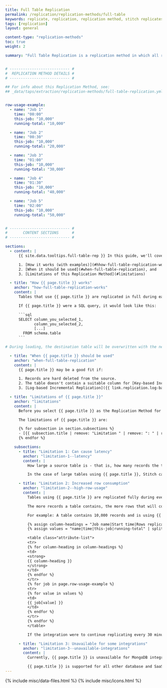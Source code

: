```yaml
---
title: Full Table Replication
permalink: /replication/replication-methods/full-table
keywords: replicate, replication, replication method, stitch replicates data
tags: [replication]
layout: general

content-type: "replication-methods"
toc: true
weight: 2

summary: "Full Table Replication is a replication method in which all rows in a table - including new, updated, and existing - are replicated during every replication job. his guide contains an overview of how Full Table Replication works, when it should be used, its limitations, and how to enable it for an integration."


# --------------------------- #
#  REPLICATION METHOD DETAILS #
# --------------------------- #

## For info about this Replication Method, see:
## _data/taps/extraction/replication-methods/full-table-replication.yml


row-usage-example:
  - name: "Job 1"
    time: "00:00"
    this-job: "10,000"
    running-total: "10,000"

  - name: "Job 2"
    time: "00:30"
    this-job: "10,000"
    running-total: "20,000"

  - name: "Job 3"
    time: "01:00"
    this-job: "10,000"
    running-total: "30,000"

  - name: "Job 4"
    time: "01:30"
    this-job: "10,000"
    running-total: "40,000"

  - name: "Job 5"
    time: "02:00"
    this-job: "10,000"
    running-total: "50,000"


# --------------------------- #
#       CONTENT SECTIONS      #
# --------------------------- #

sections:
  - content: |
      {{ site.data.tooltips.full-table-rep }} In this guide, we'll cover:

      1. [How it works (with examples)](#hhow-full-table-replication-works),
      2. [When it should be used](#when-full-table-replication), and
      3. [Limitations of this Replication Method](#limitations)

  - title: "How {{ page.title }} works"
    anchor: "how-full-table-replication-works"
    content: |
      Tables that use {{ page.title }} are replicated in full during each replication job. Regardless of whether a record is new or simply modified, all records in the table will be selected for extraction.

      If {{ page.title }} were a SQL query, it would look like this:

      ```sql
      SELECT column_you_selected_1,
             column_you_selected_2,
             [...]
        FROM schema.table
      ```

# During loading, the destination table will be overwritten with the newly extracted data. **Note**: This doesn't apply to append-only destinations like [BigQuery]({{ link.destinations.overviews.bigquery | prepend: site.baseurl }}) or [Amazon S3 CSV]({{ link.destinations.overviews.amazon-s3 | prepend: site.baseurl }}).

  - title: "When {{ page.title }} should be used"
    anchor: "when-full-table-replication"
    content: |
      {{ page.title }} may be a good fit if:

      1. Records are hard deleted from the source.
      2. The table doesn't contain a suitable column for [Key-based Incremental Replication]({{ link.replication.key-based-rep | prepend: site.baseurl }}).
      3. [Log-based Incremental Replication]({{ link.replication.log-based-rep | prepend: site.baseurl }}) is unavailable for the source. 

  - title: "Limitations of {{ page.title }}"
    anchor: "limitations"
    content: |
      Before you select {{ page.title }} as the Replication Method for a table, you should be aware of the limitations this method can have. Being aware of these limitations can help prevent data discrepancies and ensure your data is replicated in the most efficient manner possible.

      The limitations of {{ page.title }} are:

      {% for subsection in section.subsections %}
      - [{{ subsection.title | remove: "Limitation " | remove: ": " | remove:"1" | remove: "2" | remove: "3" | remove: "4" | remove: "5" | remove: "6" }}](#{{ subsection.anchor }})
      {% endfor %}

    subsections:
      - title: "Limitation 1: Can cause latency"
        anchor: "limitation-1--latency"
        content: |
          How large a source table is - that is, how many records the table contains - can affect how quickly Stitch is able to extract data from a source.

          In the case of large tables using {{ page.title }}, Stitch can only extract data as quickly as it is returned. This means that if a database or SaaS application returns data slowly, especially for a large table, latency in the replication process may increase. This is more probable with tables using {{ page.title }}.

      - title: "Limitation 2: Increased row consumption"
        anchor: "limitation-2--high-row-usage"
        content: |
          Tables using {{ page.title }} are replicated fully during every replication job, regardless of whether individual records were updated or not.

          The more records a table contains, the more rows that will count towards usage. When paired with a high [Replication Frequency](), a single table can quickly consume an entire month's row quota.

          For example: A table contains 10,000 records and is using {{ page.title }}. The integration's Replication Frequency is every 30 minutes. The table below shows the number of rows replicated for the table per job as well as the total number used since the first job:

          {% assign column-headings = "Job name|Start time|Rows replicated this job|Total rows replicated" | split: "|" %}
          {% assign values = "name|time|this-job|running-total" | split: "|" %}

          <table class="attribute-list">
          <tr>
          {% for column-heading in column-headings %}
          <td>
          <strong>
          {{ column-heading }}
          </strong>
          </td>
          {% endfor %}
          </tr>
          {% for job in page.row-usage-example %}
          <tr>
          {% for value in values %}
          <td>
          {{ job[value] }}
          </td>
          {% endfor %}
          </tr>
          {% endfor %}
          </table>

          If the integration were to continue replicating every 30 minutes until 11:59:59, this table would use 480,000 rows in 24 hours. Depending on the [Stitch plan]({{ site.pricing }}){:target="new"} you're using, this type of usage can quickly use up your row allotment.

      - title: "Limitation 3: Unavailable for some integrations"
        anchor: "limitation-3--unavailable-integrations"
        content: |
          Currently, {{ page.title }} is unavailable for MongoDB integrations. MongoDB only supports [Key-based Incremental Replication]({{ link.replication.key-based-incremental | prepend: site.baseurl }}).

          {{ page.title }} is supported for all other database and SaaS integrations.
---
```

{% include misc/data-files.html %}
{% include misc/icons.html %}